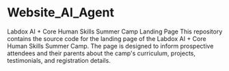 # Website_AI_Agent
 Labdox AI + Core Human Skills Summer Camp Landing Page  This repository contains the source code for the landing page of the Labdox AI + Core Human Skills Summer Camp. The page is designed to inform prospective attendees and their parents about the camp's curriculum, projects, testimonials, and registration details.
